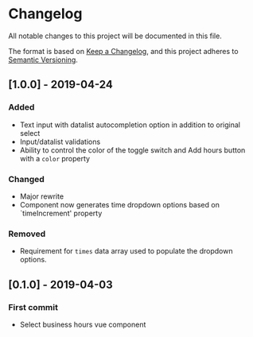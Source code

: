 # Changelog

All notable changes to this project will be documented in this file.

The format is based on [Keep a Changelog](https://keepachangelog.com/en/1.0.0/),
and this project adheres to [Semantic Versioning](https://semver.org/spec/v2.0.0.html).

## [1.0.0] - 2019-04-24

### Added

- Text input with datalist autocompletion option in addition to original select
- Input/datalist validations
- Ability to control the color of the toggle switch and Add hours button with a `color` property

### Changed

- Major rewrite
- Component now generates time dropdown options based on `timeIncrement' property

### Removed

- Requirement for `times` data array used to populate the dropdown options.

## [0.1.0] - 2019-04-03

### First commit

- Select business hours vue component